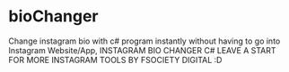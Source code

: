 # bioChanger
Change instagram bio with c# program instantly without having to go into Instagram Website/App, INSTAGRAM BIO CHANGER C#
LEAVE A START FOR MORE INSTAGRAM TOOLS BY FSOCIETY DIGITAL :D
